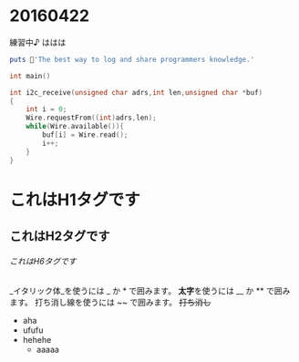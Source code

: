 # 20160422
練習中♪
ははは

```ruby
puts 'The best way to log and share programmers knowledge.'
```
```c
int main()
```
```c
int i2c_receive(unsigned char adrs,int len,unsigned char *buf)
{
    int i = 0;
    Wire.requestFrom((int)adrs,len);
    while(Wire.available()){
        buf[i] = Wire.read();
        i++;
    }
}
```
# これはH1タグです
## これはH2タグです
###### これはH6タグです
_イタリック体_を使うには _ か * で囲みます。
**太字**を使うには __ か ** で囲みます。
打ち消し線を使うには ~~ で囲みます。 ~~打ち消し~~

* aha
* ufufu
* hehehe
  * aaaaa
